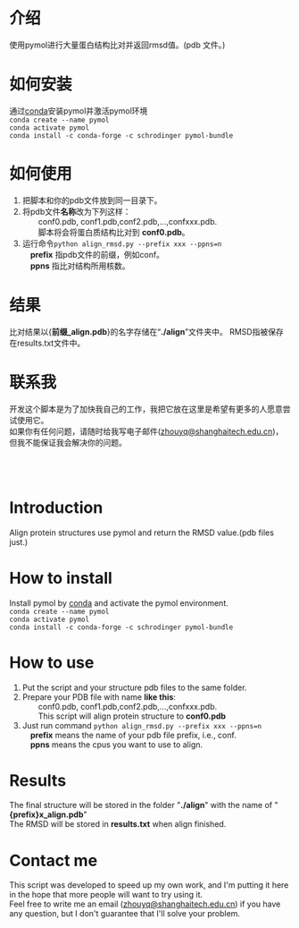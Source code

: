 # 介绍  
使用pymol进行大量蛋白结构比对并返回rmsd值。(pdb 文件。)  
# 如何安装  
通过[conda](https://pymol.org/conda/)安装pymol并激活pymol环境  
```conda create --name pymol```  
```conda activate pymol```  
```conda install -c conda-forge -c schrodinger pymol-bundle```  
# 如何使用  
1. 把脚本和你的pdb文件放到同一目录下。  
2. 将pdb文件**名称**改为下列这样：  
&ensp;&ensp;&ensp;&ensp;conf0.pdb, conf1.pdb,conf2.pdb,...,confxxx.pdb.  
&ensp;&ensp;&ensp;&ensp;脚本将会将蛋白质结构比对到 **conf0.pdb**。  
3. 运行命令```python align_rmsd.py --prefix xxx --ppns=n```  
&ensp;&ensp;**prefix** 指pdb文件的前缀，例如conf。  
&ensp;&ensp;**ppns** 指比对结构所用核数。  
# 结果
比对结果以{**前缀_align.pdb**}的名字存储在“**./align**”文件夹中。
RMSD指被保存在results.txt文件中。
# 联系我
开发这个脚本是为了加快我自己的工作，我把它放在这里是希望有更多的人愿意尝试使用它。  
如果你有任何问题，请随时给我写电子邮件(zhouyq@shanghaitech.edu.cn)，但我不能保证我会解决你的问题。  
    &ensp;&ensp;  
    &ensp;&ensp;  
    &ensp;&ensp;  
# Introduction
Align protein structures use pymol and return the RMSD value.(pdb files just.)  
# How to install
Install pymol by [conda](https://pymol.org/conda/) and activate the pymol environment.  
```conda create --name pymol```  
```conda activate pymol```  
```conda install -c conda-forge -c schrodinger pymol-bundle```  
# How to use
1. Put the script and your structure pdb files to the same folder.  
2. Prepare your PDB file with name **like this**:  
&ensp;&ensp;&ensp;&ensp;conf0.pdb, conf1.pdb,conf2.pdb,...,confxxx.pdb.  
&ensp;&ensp;&ensp;&ensp;This script will align protein structure to **conf0.pdb**  
3. Just run command ```python align_rmsd.py --prefix xxx --ppns=n```  
&ensp;&ensp;**prefix** means the name of your pdb file prefix, i.e., conf.  
&ensp;&ensp;**ppns** means the cpus you want to use to align.  
# Results
The final structure will be stored in the folder "**./align**" with the name of "**{prefix}x_align.pdb**"  
The RMSD will be stored in **results.txt** when align finished.  
# Contact me
This script was developed to speed up my own work, and I'm putting it here in the hope that more people will want to try using it.  
Feel free to write me an email (zhouyq@shanghaitech.edu.cn) if you have any question, but I don't guarantee that I'll solve your problem.
